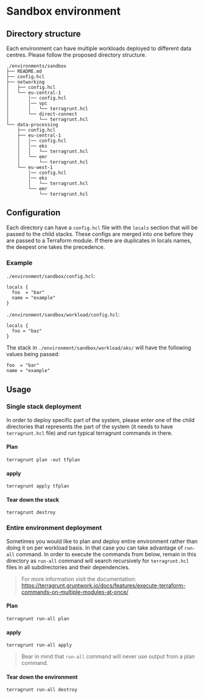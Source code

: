 # Sandbox environment

## Directory structure
Each environment can have multiple workloads deployed to different data centres.
Please follow the proposed directory structure.
```shell
./environments/sandbox
├── README.md
├── config.hcl
├── networking
│   ├── config.hcl
│   └── eu-central-1
│       │── config.hcl
│       │── vpc
│       │   └── terragrunt.hcl
│       └── direct-connect
│           └── terragrunt.hcl
└── data-processing
    ├── config.hcl
    ├── eu-central-1
    │   │── config.hcl
    │   │── eks
    │   │   └── terragrunt.hcl
    │   └── emr
    │       └── terragrunt.hcl
    └── eu-west-1
        │── config.hcl
        │── eks
        │   └── terragrunt.hcl
        └── emr
            └── terragrunt.hcl
```

## Configuration
Each directory can have a `config.hcl` file with the `locals` section that will be passed to the child stacks.
These configs are merged into one before they are passed to a Terraform module. If there are duplicates in locals names, 
the deepest one takes the precedence.

### Example
`./environment/sandbox/config.hcl`:
```hcl
locals {
  foo  = "bar"
  name = "example"
}
```

`./environment/sandbox/workload/config.hcl`:
```hcl
locals {
  foo = "baz"
}
```

The stack in `./environment/sandbox/workload/aks/` will have the following values being passed:
```hcl
foo  = "bar"
name = "example"
```

## Usage

### Single stack deployment
In order to deploy specific part of the system, please enter one of the child directories
that represents the part of the system (it needs to have `terragrunt.hcl` file) and run typical terragrunt commands in there.

#### Plan
```shell
terragrunt plan -out tfplan
```

#### apply
```shell
terragrunt apply tfplan
```

#### Tear down the stack
```shell
terragrunt destroy
```

### Entire environment deployment
Sometimes you would like to plan and deploy entire environment rather than doing it
on per workload basis. In that case you can take advantage of `run-all` command.
In order to execute the commands from below, remain in this directory as `run-all` command will search recursively 
for `terragrunt.hcl` files in all subdirectories and their dependencies.
> For more information visit the documentation: 
> https://terragrunt.gruntwork.io/docs/features/execute-terraform-commands-on-multiple-modules-at-once/

#### Plan
```shell
terragrunt run-all plan
```

#### apply
```shell
terragrunt run-all apply
```
> Bear in mind that `run-all` command will never use output from a plan command. 

#### Tear down the environment
```shell
terragrunt run-all destroy
```
